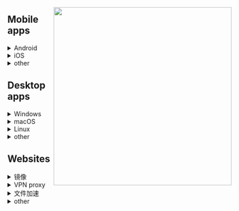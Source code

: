 [<img align="right" src="https://github.com/KPI0/academic-research/blob/main/image/ahmem-sc1cm.png" width="400px" />](https://baike.baidu.com/item/%E8%A1%8C%E6%94%BF%E5%A4%84%E7%BD%9A/662146?fr=aladdin)

## Mobile apps  
<details>
  <summary>Android</summary>
  
[Shadowsocksr-v2ray-trojan-Android](https://github.com/xxf098/shadowsocksr-v2ray-trojan-android/releases)<br>
[ClashForAndroid](https://github.com/Kr328/ClashForAndroid/releases)<br>
[Shadowsocks-Android](https://github.com/shadowsocks/shadowsocks-android/releases)<br>
[ShadowsocksR-Android](https://github.com/HMBSbige/ShadowsocksR-Android/releases)<br>
[v2rayNG](https://github.com/2dust/v2rayNG/releases)<br>
[ClashRForAndroid](https://github.com/naicfeng/ClashRForAndroid/releases)<br>
[kitsunebi-Android](https://github.com/eycorsican/kitsunebi-android/releases)<br>
[SagerNet](https://github.com/SagerNet/SagerNet/releases)<br>
[Surfboard](https://manual.getsurfboard.com/)<br>
[igniter](https://github.com/trojan-gfw/igniter/releases)<br>
[Pharos](https://github.com/PharosVip/Pharos-Android-Test/releases)<br>
~~[bifrostv](https://github.com/v2raym/bifrostv)~~<br>
[Telegram](https://telegram.org/android)<br>
[Nekogram X](https://github.com/NekoX-Dev/NekoX/releases)<br>
</details>
<details>
  <summary>iOS</summary>
  
[shadowrocket](https://apps.apple.com/us/app/shadowrocket/id932747118)<br>
[Quantumult X](https://apps.apple.com/us/app/quantumult-x/id1443988620)<br>
[Choc](https://apps.apple.com/us/app/choc/id1582542227)<br>
[Stash](https://apps.apple.com/us/app/stash-rule-based-proxy/id1596063349)<br>
[Kitsunebi](https://apps.apple.com/us/app/kitsunebi-proxy-utility/id1446584073)<br>
[Telegram](https://apps.apple.com/us/app/telegram-messenger/id686449807)<br>
</details>
<details>
  <summary>other</summary>
</details>

## Desktop apps
<details>
  <summary>Windows</summary>
  
[Clash_for_Windows_pkg](https://github.com/Fndroid/clash_for_windows_pkg/releases)、[Clash_Chinese_Patch](https://github.com/BoyceLig/Clash_Chinese_Patch/releases)<br>
[clashX](https://github.com/yichengchen/clashX)<br>
[v2rayN](https://github.com/2dust/v2rayN/releases)<br>
[Shadowsocks-Windows](https://github.com/shadowsocks/shadowsocks-windows/releases)<br>
[ShadowsocksR-Windows](https://github.com/HMBSbige/ShadowsocksR-Windows/releases)<br>
[Qv2ray](https://github.com/Qv2ray/Qv2ray/releases)<br>
</details>
<details>
  <summary>macOS</summary>
[Telegram Desktop](https://desktop.telegram.org/)
</details>
<details>
  <summary>Linux</summary>
 
[Telegram](https://telegram.org/dl/desktop/linux)<br>
</details>
<details>
  <summary>other</summary> 
</details>

## Websites
<details>
  <summary>镜像</summary>
  
[镜像导航mirrorz](https://mirrorz.org/)<br>
[清华大学开源软件镜像站](https://mirrors4.tuna.tsinghua.edu.cn/)<br>
[MSDN我告诉你](https://msdn.itellyou.cn/)<br>
[万维百科](https://www.wanweibaike.net/)<br>
[library.ac.cn](https://www.library.ac.cn/)<br>
[ac.scmor.com](https://ac.scmor.com/)<br>
[scholar.scqylaw.com](http://scholar.scqylaw.com/)<br>
[jsdelivr](https://www.jsdelivr.com/)<br>
</details>
<details>
  <summary>VPN proxy</summary>

[公共VPN中继服务器](https://www.vpngate.net/cn/)<br>
</details>
<details>
  <summary>文件加速</summary>
  
[GitHub文件加速下载](https://gitcdn.top/)<br>
</details>
<details>
  <summary>other</summary>
  
</details>

